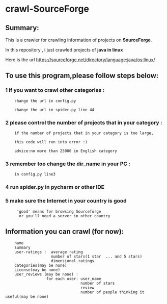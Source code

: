 # crawl-SourceForge

## Summary:

This is a crawler for crawling information of projects on **SourceForge**.

In this repository , i just crawled projects of **java in linux**

Here is the url https://sourceforge.net/directory/language:java/os:linux/


## To use this program,please follow steps below:

###    1 if you want to crawl other categories :
        
        change the url in config.py

        change the url in spider.py line 44
        
###     2 please control the number of projects that in your category :
        
        if the number of projects that in your category is too large,
        
        this code will run into error :)

        advice:no more than 25000 in English category
        
###      3 remember too change the dir_name in your PC :
        
        in config.py line3
        
###      4 run spider.py in pycharm or other IDE 

###      5 make sure the Internet in your country is good

         'good' means for browsing Sourceforge
          or you'll need a server in other country
         
## Information you can crawl (for now):

        name
        summary
        user-ratings :  average rating
                        number of stars(1 star  ... and 5 stars)
                        dimensional_ratings
        Categories(may be none)
        License(may be none)
        user_reviews (may be none) :  
                      for each user: user_name
                                     number of stars
                                     review
                                     number of people thinking it useful(may be none)
